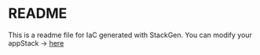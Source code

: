 # README
This is a readme file for IaC generated with StackGen.
You can modify your appStack -> [here](http://main.dev.stackgen.com/appstacks/a99f2c20-996f-4337-b485-051d8113b302)
